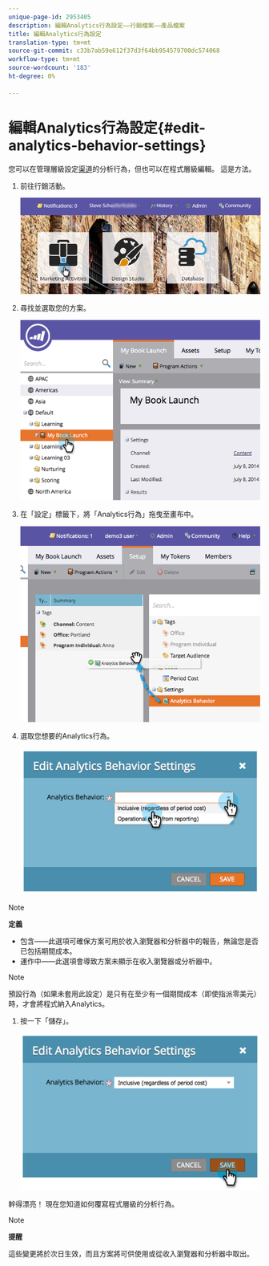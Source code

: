```yaml
---
unique-page-id: 2953405
description: 編輯Analytics行為設定——行銷檔案——產品檔案
title: 編輯Analytics行為設定
translation-type: tm+mt
source-git-commit: c33b7ab59e612f37d3f64bb954579700dc574068
workflow-type: tm+mt
source-wordcount: '183'
ht-degree: 0%

---
```



# 編輯Analytics行為設定{#edit-analytics-behavior-settings}

您可以在管理層級設定[渠道](../../../../product-docs/reporting/revenue-cycle-analytics/program-analytics/make-a-program-without-a-period-cost-available-in-revenue-explorer-and-analyzers.md)的分析行為，但也可以在程式層級編輯。 這是方法。

1. 前往行銷活動。

   ![](assets/login-marketing-activities-2.png)

1. 尋找並選取您的方案。

   ![](assets/image2014-9-24-11-3a40-3a57.png)

1. 在「設定」標籤下，將「Analytics行為」拖曳至畫布中。

   ![](assets/image2014-9-24-11-3a41-3a2.png)

1. 選取您想要的Analytics行為。

   ![](assets/image2014-9-24-11-3a42-3a0.png)

>[!NOTE]
>
>**定義**
>
>* 包含——此選項可確保方案可用於收入瀏覽器和分析器中的報告，無論您是否已包括期間成本。
>* 運作中——此選項會導致方案未顯示在收入瀏覽器或分析器中。

>



>[!NOTE]
>
>預設行為（如果未套用此設定）是只有在至少有一個期間成本（即使指派零美元）時，才會將程式納入Analytics。

1. 按一下「儲存」。

   ![](assets/image2014-9-24-11-3a42-3a6.png)

幹得漂亮！ 現在您知道如何覆寫程式層級的分析行為。

>[!NOTE]
>
>**提醒**
>
>這些變更將於次日生效，而且方案將可供使用或從收入瀏覽器和分析器中取出。

